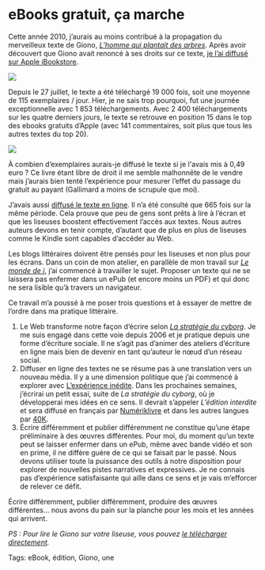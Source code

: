 # eBooks gratuit, ça marche

Cette année 2010, j’aurais au moins contribué à la propagation du merveilleux texte de Giono, [*L’homme qui plantait des arbres*](/2010/07/28/le-petit-livre-de-la-revolution/). Après avoir découvert que Giono avait renoncé à ses droits sur ce texte, [je l’ai diffusé sur Apple iBookstore](http://ax.itunes.apple.com/fr/book/lhomme-qui-plantait-des-arbres/id384439603).

![](https://tcrouzet.com/images_tc/2010/12/photo.png)

Depuis le 27 juillet, le texte a été téléchargé 19 000 fois, soit une moyenne de 115 exemplaires / jour. Hier, je ne sais trop pourquoi, fut une journée exceptionnelle avec 1 853 téléchargements. Avec 2 400 téléchargements sur les quatre derniers jours, le texte se retrouve en position 15 dans le top des ebooks gratuits d’Apple (avec 141 commentaires, soit plus que tous les autres textes du top 20).

![](https://tcrouzet.com/images_tc/2010/12/gionostats.png)

À combien d’exemplaires aurais-je diffusé le texte si je l'avais mis à 0,49 euro ? Ce livre étant libre de droit il me semble malhonnête de le vendre mais j’aurais bien tenté l’expérience pour mesurer l’effet du passage du gratuit au payant (Gallimard a moins de scrupule que moi).

J’avais aussi [diffusé le texte en ligne](http://www.scribd.com/doc/34913360/L-homme-qui-plantait-des-arbres). Il n’a été consulté que 665 fois sur la même période. Cela prouve que peu de gens sont prêts à lire à l’écran et que les liseuses boostent effectivement l’accès aux textes. Nous autres auteurs devons en tenir compte, d’autant que de plus en plus de liseuses comme le Kindle sont capables d’accéder au Web.

Les blogs littéraires doivent être pensés pour les liseuses et non plus pour les écrans. Dans un coin de mon atelier, en parallèle de mon travail sur [*Le monde de i*](http://i.tcrouzet.com/), j’ai commencé à travailler le sujet. Proposer un texte qui ne se laissera pas enfermer dans un ePub (et encore moins un PDF) et qui donc ne sera lisible qu’à travers un navigateur.

Ce travail m’a poussé à me poser trois questions et à essayer de mettre de l’ordre dans ma pratique littéraire.

1. Le Web transforme notre façon d’écrire selon [*La stratégie du cyborg*](/la-strategie-du-cyborg/). Je me suis engagé dans cette voie depuis 2006 et je pratique depuis une forme d’écriture sociale. Il ne s’agit pas d’animer des ateliers d’écriture en ligne mais bien de devenir en tant qu’auteur le nœud d’un réseau social.
2. Diffuser en ligne des textes ne se résume pas à une translation vers un nouveau média. Il y a une dimension politique que j’ai commencé à explorer avec [L’expérience inédite](/tune-caniveau/experience-inedite/). Dans les prochaines semaines, j’écrirai un petit essai, suite de *La stratégie du cyborg*, où je développerai mes idées en ce sens. Il devrait s’appeler *L’édition interdite* et sera diffusé en français par [Numériklivre](http://www.numeriklivres.com/) et dans les autres langues par [40K](http://www.40kbooks.com/).
3. Écrire différemment et publier différemment ne constitue qu’une étape préliminaire à des œuvres différentes. Pour moi, du moment qu’un texte peut se laisser enfermer dans un ePub, même avec bande vidéo et son en prime, il ne diffère guère de ce qui se faisait par le passé. Nous devons utiliser toute la puissance des outils à notre disposition pour explorer de nouvelles pistes narratives et expressives. Je ne connais pas d’expérience satisfaisante qui aille dans ce sens et je vais m’efforcer de relever ce défit.

Écrire différemment, publier différemment, produire des œuvres différentes… nous avons du pain sur la planche pour les mois et les années qui arrivent.

*PS : Pour lire le Giono sur votre liseuse, vous pouvez [le télécharger directement](http://txt.tcrouzet.com/giono.epub).*

Tags: eBook, édition, Giono, une